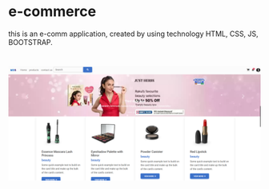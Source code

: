 # e-commerce
this is an e-comm application, created by using technology HTML, CSS, JS, BOOTSTRAP.
<br/>
# 
![home page](https://github.com/suman-typ-08/e-commerce/blob/main/Screenshot%202025-03-24%20184509.png?raw=true)
